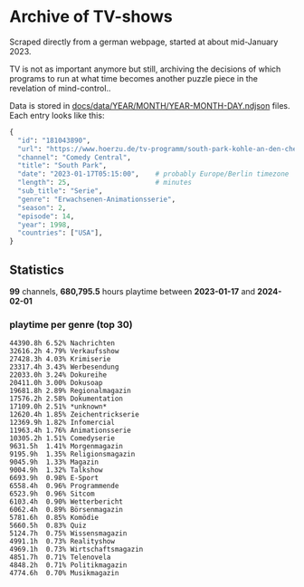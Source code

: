 # Archive of TV-shows

Scraped directly from a german webpage, started at about mid-January 2023.

TV is not as important anymore but still, archiving the decisions of which programs to run at what time
becomes another puzzle piece in the revelation of mind-control.. 

Data is stored in [docs/data/YEAR/MONTH/YEAR-MONTH-DAY.ndjson](docs/data/) files. 
Each entry looks like this:

```python
{
  "id": "181043890", 
  "url": "https://www.hoerzu.de/tv-programm/south-park-kohle-an-den-chefkoch/bid_181043890/", 
  "channel": "Comedy Central", 
  "title": "South Park", 
  "date": "2023-01-17T05:15:00",    # probably Europe/Berlin timezone 
  "length": 25,                     # minutes 
  "sub_title": "Serie", 
  "genre": "Erwachsenen-Animationsserie", 
  "season": 2, 
  "episode": 14, 
  "year": 1998, 
  "countries": ["USA"],
}
```

## Statistics

**99** channels, **680,795.5** hours playtime between **2023-01-17** and **2024-02-01**


### playtime per genre (top 30)

    44390.8h 6.52% Nachrichten
    32616.2h 4.79% Verkaufsshow
    27428.3h 4.03% Krimiserie
    23317.4h 3.43% Werbesendung
    22033.0h 3.24% Dokureihe
    20411.0h 3.00% Dokusoap
    19681.8h 2.89% Regionalmagazin
    17576.2h 2.58% Dokumentation
    17109.0h 2.51% *unknown*
    12620.4h 1.85% Zeichentrickserie
    12369.9h 1.82% Infomercial
    11963.4h 1.76% Animationsserie
    10305.2h 1.51% Comedyserie
    9631.5h  1.41% Morgenmagazin
    9195.9h  1.35% Religionsmagazin
    9045.9h  1.33% Magazin
    9004.9h  1.32% Talkshow
    6693.9h  0.98% E-Sport
    6558.4h  0.96% Programmende
    6523.9h  0.96% Sitcom
    6103.4h  0.90% Wetterbericht
    6062.4h  0.89% Börsenmagazin
    5781.6h  0.85% Komödie
    5660.5h  0.83% Quiz
    5124.7h  0.75% Wissensmagazin
    4991.1h  0.73% Realityshow
    4969.1h  0.73% Wirtschaftsmagazin
    4851.7h  0.71% Telenovela
    4848.2h  0.71% Politikmagazin
    4774.6h  0.70% Musikmagazin
